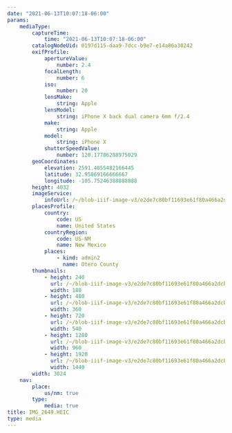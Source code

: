 ```yaml
---
date: "2021-06-13T10:07:18-06:00"
params:
    mediaType:
        captureTime:
            time: "2021-06-13T10:07:18-06:00"
        catalogNodeUid: 0197d115-daa9-7dcc-b9e7-e14a86a30242
        exifProfile:
            apertureValue:
                number: 2.4
            focalLength:
                number: 6
            iso:
                number: 20
            lensMake:
                string: Apple
            lensModel:
                string: iPhone X back dual camera 6mm f/2.4
            make:
                string: Apple
            model:
                string: iPhone X
            shutterSpeedValue:
                number: 120.17786288975029
        geoCoordinates:
            elevation: 2591.4055482166445
            latitude: 32.95869166666667
            longitude: -105.75246388888888
        height: 4032
        imageService:
            infoUrl: /~/blob-iiif-image-v3/e2de7c80bf11693e61f80a466a2dcb37649ed79f8fcb4055aa2428090867a9d3/info.json
        placesProfile:
            country:
                code: US
                name: United States
            countryRegion:
                code: US-NM
                name: New Mexico
            places:
                - kind: admin2
                  name: Otero County
        thumbnails:
            - height: 240
              url: /~/blob-iiif-image-v3/e2de7c80bf11693e61f80a466a2dcb37649ed79f8fcb4055aa2428090867a9d3/full/180%2C240/0/default.jpg
              width: 180
            - height: 480
              url: /~/blob-iiif-image-v3/e2de7c80bf11693e61f80a466a2dcb37649ed79f8fcb4055aa2428090867a9d3/full/360%2C480/0/default.jpg
              width: 360
            - height: 720
              url: /~/blob-iiif-image-v3/e2de7c80bf11693e61f80a466a2dcb37649ed79f8fcb4055aa2428090867a9d3/full/540%2C720/0/default.jpg
              width: 540
            - height: 1280
              url: /~/blob-iiif-image-v3/e2de7c80bf11693e61f80a466a2dcb37649ed79f8fcb4055aa2428090867a9d3/full/960%2C1280/0/default.jpg
              width: 960
            - height: 1920
              url: /~/blob-iiif-image-v3/e2de7c80bf11693e61f80a466a2dcb37649ed79f8fcb4055aa2428090867a9d3/full/1440%2C1920/0/default.jpg
              width: 1440
        width: 3024
    nav:
        place:
            us/nm: true
        type:
            media: true
title: IMG_2649.HEIC
type: media
---
```

